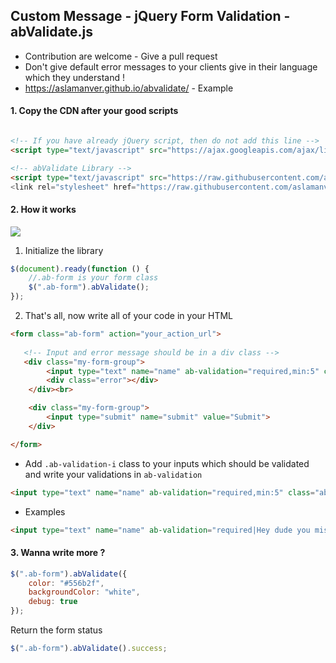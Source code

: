 ## Custom Message - jQuery Form Validation - abValidate.js

 * Contribution are welcome - Give a pull request <br>
 * Don't give default error messages to your clients give in their language which they understand !
 * https://aslamanver.github.io/abvalidate/ - Example

#### 1. Copy the CDN after your good scripts 

```html

<!-- If you have already jQuery script, then do not add this line -->
<script type="text/javascript" src="https://ajax.googleapis.com/ajax/libs/jquery/3.3.1/jquery.min.js"></script>

<!-- abValidate Library -->
<script type="text/javascript" src="https://raw.githubusercontent.com/aslamanver/abvalidate/master/abValidate.min.js">
<link rel="stylesheet" href="https://raw.githubusercontent.com/aslamanver/abvalidate/master/abValidate.css">
```

#### 2. How it works

<img src="https://i.imgur.com/5RcwLkd.png">

1. Initialize the library

```javascript
$(document).ready(function () {
    //.ab-form is your form class
    $(".ab-form").abValidate();
});
```

2. That's all, now write all of your code in your HTML

```html
<form class="ab-form" action="your_action_url">
   
   <!-- Input and error message should be in a div class -->
   <div class="my-form-group">
        <input type="text" name="name" ab-validation="required,min:5" class="ab-validation-i" />
        <div class="error"></div>
    </div><br>

    <div class="my-form-group">
        <input type="submit" name="submit" value="Submit">
    </div>

</form>
```

* Add ```.ab-validation-i``` class to your inputs which should be validated and write your validations in ```ab-validation```

```html
<input type="text" name="name" ab-validation="required,min:5" class="ab-validation-i" />
```

* Examples

```html
<input type="text" name="name" ab-validation="required|Hey dude you missed that,min:5| No no you want to type more" class="ab-validation-i" />
```

#### 3. Wanna write more ?

```javascript
$(".ab-form").abValidate({
    color: "#556b2f",
    backgroundColor: "white",
    debug: true
});
```

Return the form status
```javascript
$(".ab-form").abValidate().success;
```

